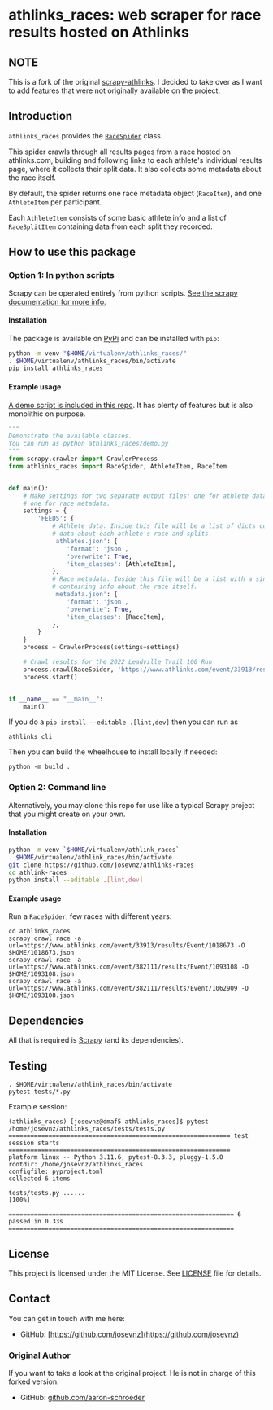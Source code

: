 # athlinks_races: web scraper for race results hosted on Athlinks


## NOTE

This is a fork of the original [scrapy-athlinks](https://github.com/josevnz/scrapy-athlinks). I decided to take over 
as I want to add features that were not originally available on the project.


## Introduction


`athlinks_races` provides the [`RaceSpider`](athlinks_races/spiders/race.py) class.

This spider crawls through all results pages from a race hosted on athlinks.com,
building and following links to each athlete's individual results page, where it
collects their split data. It also collects some metadata about the race itself.

By default, the spider returns one race metadata object (`RaceItem`), and one `AthleteItem` per participant.

Each `AthleteItem` consists of some basic athlete info and a list of `RaceSplitItem` containing data from each 
split they recorded.

## How to use this package

### Option 1: In python scripts

Scrapy can be operated entirely from python scripts.
[See the scrapy documentation for more info.](https://docs.scrapy.org/en/latest/topics/practices.html#run-scrapy-from-a-script)

#### Installation

The package is available on [PyPi](https://pypi.org/project/athlinks-races) and can be installed with `pip`:

```sh
python -m venv "$HOME/virtualenv/athlinks_races/"
. $HOME/virtualenv/athlinks_races/bin/activate
pip install athlinks_races
```

#### Example usage

[A demo script is included in this repo](athlinks_races/demo.py). It has plenty of features but is also monolithic on purpose.

```python
"""
Demonstrate the available classes.
You can run as python athlinks_races/demo.py
"""
from scrapy.crawler import CrawlerProcess
from athlinks_races import RaceSpider, AthleteItem, RaceItem


def main():
    # Make settings for two separate output files: one for athlete data,
    # one for race metadata.
    settings = {
        'FEEDS': {
            # Athlete data. Inside this file will be a list of dicts containing
            # data about each athlete's race and splits.
            'athletes.json': {
                'format': 'json',
                'overwrite': True,
                'item_classes': [AthleteItem],
            },
            # Race metadata. Inside this file will be a list with a single dict
            # containing info about the race itself.
            'metadata.json': {
                'format': 'json',
                'overwrite': True,
                'item_classes': [RaceItem],
            },
        }
    }
    process = CrawlerProcess(settings=settings)

    # Crawl results for the 2022 Leadville Trail 100 Run
    process.crawl(RaceSpider, 'https://www.athlinks.com/event/33913/results/Event/1018673/')
    process.start()


if __name__ == "__main__":
    main()
```

If you do a ```pip install --editable .[lint,dev]``` then you can run as

```shell
athlinks_cli
```

Then you can build the wheelhouse to install locally if needed:

```shell
python -m build .
```

### Option 2: Command line

Alternatively, you may clone this repo for use like a typical Scrapy project
that you might create on your own.

#### Installation

```sh
python -m venv `$HOME/virtualenv/athlink_races`
. $HOME/virtualenv/athlink_races/bin/activate
git clone https://github.com/josevnz/athlinks-races
cd athlink-races
python install --editable .[lint,dev]
```

#### Example usage

Run a `RaceSpider`, few races with different years:

```shell
cd athlinks_races
scrapy crawl race -a url=https://www.athlinks.com/event/33913/results/Event/1018673 -O $HOME/1018673.json
scrapy crawl race -a url=https://www.athlinks.com/event/382111/results/Event/1093108 -O $HOME/1093108.json
scrapy crawl race -a url=https://www.athlinks.com/event/382111/results/Event/1062909 -O $HOME/1093108.json
```

## Dependencies

All that is required is [Scrapy](https://scrapy.org/) (and its dependencies).

## Testing

```shell
. $HOME/virtualenv/athlink_races/bin/activate
pytest tests/*.py
```

Example session:

```shell
(athlinks_races) [josevnz@dmaf5 athlinks_races]$ pytest /home/josevnz/athlinks_races/tests/tests.py
============================================================= test session starts =============================================================
platform linux -- Python 3.11.6, pytest-8.3.3, pluggy-1.5.0
rootdir: /home/josevnz/athlinks_races
configfile: pyproject.toml
collected 6 items                                                                                                                             

tests/tests.py ......                                                                                                                   [100%]

============================================================== 6 passed in 0.33s ==============================================================

```

## License

This project is licensed under the MIT License. See [LICENSE](LICENSE) file for details.

## Contact

You can get in touch with me here:

- GitHub: [https://github.com/josevnz](https://github.com/josevnz)

### Original Author

If you want to take a look at the original project. He is not in charge of this forked version.

- GitHub: [github.com/aaron-schroeder](https://github.com/aaron-schroeder)
